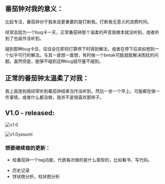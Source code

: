 ## 番茄钟对我的意义：

比起专注，番茄钟对于我来说更重要的是打断我。打断我无意义的浪费时间。

经常会因为一个bug卡一天，正常番茄钟那个温柔的声音我根本就没听到，或者听到了也装作没听到。

碰到那种bug卡住，往往会在即将打算停下时得到解法，或者在停下后突如想到一个似乎可行的解法。与其一直想一直想，有时候一个break可能就能解决困扰的问题。虽然但是，能够不碰到这种bug就尽量不碰到。

## 正常的番茄钟太温柔了对我：

我上面提到我经常听到番茄钟结束当作没听到，然后一坐一个早上。可能都在做一件事情，或者什么都没做，我并不是很喜欢那样子。



## V1.0 - released:

![v1.0](https://fastly.jsdelivr.net/gh/MrXnneHang/blog_img/BlogHosting/img/24/07/202407150648261.jpeg)

![v1.0yasumi](https://fastly.jsdelivr.net/gh/MrXnneHang/blog_img/BlogHosting/img/24/07/202407150648226.jpeg)



### 想要继续做的更新：

* 给番茄钟一个tag功能，代表每次做的是什么类型的，比如看书，写代码。

- 历史记录
- 饼状图分析，柱状图分析